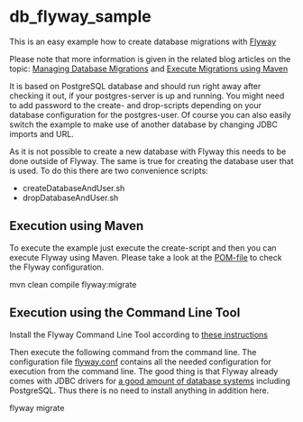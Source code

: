 # db_flyway_sample

This is an easy example how to create database migrations with [Flyway](http://flywaydb.org/)

Please note that more information is given in the related blog articles on the topic:
[Managing Database Migrations](https://blog.codecentric.de/en/2017/01/flyway-tutorial-managing-database-migrations/) and [Execute Migrations using Maven](https://blog.codecentric.de/en/2017/01/flyway-tutorial-execute-migrations-using-maven/)

It is based on PostgreSQL database and should run right away after checking it out,
if your postgres-server is up and running. You might need to add password to the
create- and drop-scripts depending on your database configuration for the postgres-user.
Of course you can also easily switch the example to make use of another database by
changing JDBC imports and URL.

As it is not possible to create a new database with Flyway this needs to be done
outside of Flyway. The same is true for creating the database user that is used.
To do this there are two convenience scripts:
* createDatabaseAndUser.sh
* dropDatabaseAndUser.sh

## Execution using Maven

To execute the example just execute the create-script and then you can execute Flyway using Maven. Please take a look at the [POM-file](https://github.com/ThomasJaspers/db_flyway_sample/blob/master/pom.xml) to check the Flyway configuration.

mvn clean compile flyway:migrate

## Execution using the Command Line Tool

Install the Flyway Command Line Tool according to [these instructions](http://flywaydb.org/documentation/commandline/)

Then execute the following command from the command line. The configuration file [flyway.conf](https://github.com/ThomasJaspers/db_flyway_sample/blob/master/flyway.conf) contains all the needed configuration for execution from the command line. The good thing is that Flyway already comes with JDBC drivers for [a good amount of database systems](http://flywaydb.org/documentation/commandline/) including PostgreSQL. Thus there is no need to install anything in addition here.

flyway migrate
